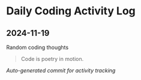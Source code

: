 # Daily Coding Activity Log

## 2024-11-19

Random coding thoughts

> Code is poetry in motion.

*Auto-generated commit for activity tracking*

